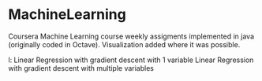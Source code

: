 # MachineLearning

Coursera Machine Learning course weekly assigments implemented in java (originally coded in Octave).
Visualization added where it was possible.

l: 
Linear Regression with gradient descent with 1 variable
Linear Regression with gradient descent with multiple variables

